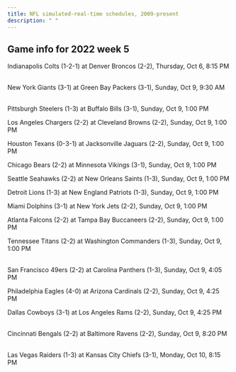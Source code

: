 ```yaml
---
title: NFL simulated-real-time schedules, 2009-present
description: " "
---
```


## Game info for 2022 week 5
Indianapolis Colts (1-2-1) at Denver Broncos (2-2), Thursday, Oct 6, 8:15 PM

<br/>New York Giants (3-1) at Green Bay Packers (3-1), Sunday, Oct 9, 9:30 AM

<br/>Pittsburgh Steelers (1-3) at Buffalo Bills (3-1), Sunday, Oct 9, 1:00 PM

Los Angeles Chargers (2-2) at Cleveland Browns (2-2), Sunday, Oct 9, 1:00 PM

Houston Texans (0-3-1) at Jacksonville Jaguars (2-2), Sunday, Oct 9, 1:00 PM

Chicago Bears (2-2) at Minnesota Vikings (3-1), Sunday, Oct 9, 1:00 PM

Seattle Seahawks (2-2) at New Orleans Saints (1-3), Sunday, Oct 9, 1:00 PM

Detroit Lions (1-3) at New England Patriots (1-3), Sunday, Oct 9, 1:00 PM

Miami Dolphins (3-1) at New York Jets (2-2), Sunday, Oct 9, 1:00 PM

Atlanta Falcons (2-2) at Tampa Bay Buccaneers (2-2), Sunday, Oct 9, 1:00 PM

Tennessee Titans (2-2) at Washington Commanders (1-3), Sunday, Oct 9, 1:00 PM

<br/>San Francisco 49ers (2-2) at Carolina Panthers (1-3), Sunday, Oct 9, 4:05 PM

Philadelphia Eagles (4-0) at Arizona Cardinals (2-2), Sunday, Oct 9, 4:25 PM

Dallas Cowboys (3-1) at Los Angeles Rams (2-2), Sunday, Oct 9, 4:25 PM

<br/>Cincinnati Bengals (2-2) at Baltimore Ravens (2-2), Sunday, Oct 9, 8:20 PM

<br/>Las Vegas Raiders (1-3) at Kansas City Chiefs (3-1), Monday, Oct 10, 8:15 PM

